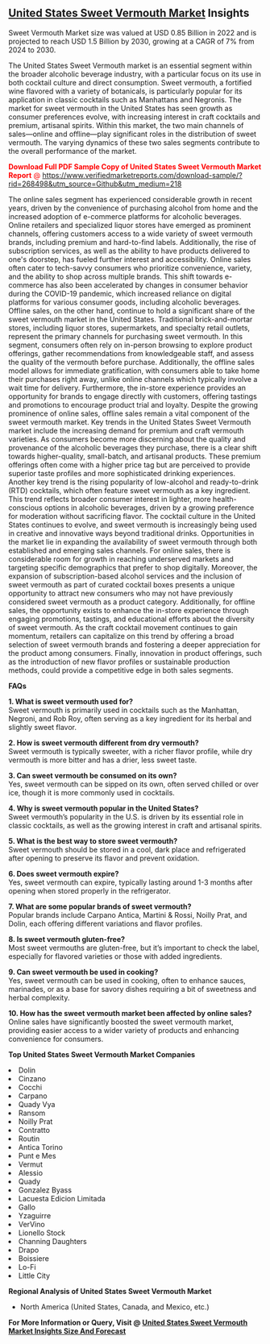 <h2><a href="https://www.verifiedmarketreports.com/download-sample/?rid=268498&amp;utm_source=Github&amp;utm_medium=218" target="_blank">United States Sweet Vermouth Market</a> Insights</h2><p>Sweet Vermouth Market size was valued at USD 0.85 Billion in 2022 and is projected to reach USD 1.5 Billion by 2030, growing at a CAGR of 7% from 2024 to 2030.</p><p> <p>The United States Sweet Vermouth market is an essential segment within the broader alcoholic beverage industry, with a particular focus on its use in both cocktail culture and direct consumption. Sweet vermouth, a fortified wine flavored with a variety of botanicals, is particularly popular for its application in classic cocktails such as Manhattans and Negronis. The market for sweet vermouth in the United States has seen growth as consumer preferences evolve, with increasing interest in craft cocktails and premium, artisanal spirits. Within this market, the two main channels of sales—online and offline—play significant roles in the distribution of sweet vermouth. The varying dynamics of these two sales segments contribute to the overall performance of the market. <p><span class=""><span style="color: #ff0000;"><strong>Download Full PDF Sample Copy of United States Sweet Vermouth Market Report</strong> @ </span><a href="https://www.verifiedmarketreports.com/download-sample/?rid=268498&amp;utm_source=Github&amp;utm_medium=218" target="_blank">https://www.verifiedmarketreports.com/download-sample/?rid=268498&amp;utm_source=Github&amp;utm_medium=218</a></span></p> The online sales segment has experienced considerable growth in recent years, driven by the convenience of purchasing alcohol from home and the increased adoption of e-commerce platforms for alcoholic beverages. Online retailers and specialized liquor stores have emerged as prominent channels, offering customers access to a wide variety of sweet vermouth brands, including premium and hard-to-find labels. Additionally, the rise of subscription services, as well as the ability to have products delivered to one's doorstep, has fueled further interest and accessibility. Online sales often cater to tech-savvy consumers who prioritize convenience, variety, and the ability to shop across multiple brands. This shift towards e-commerce has also been accelerated by changes in consumer behavior during the COVID-19 pandemic, which increased reliance on digital platforms for various consumer goods, including alcoholic beverages. Offline sales, on the other hand, continue to hold a significant share of the sweet vermouth market in the United States. Traditional brick-and-mortar stores, including liquor stores, supermarkets, and specialty retail outlets, represent the primary channels for purchasing sweet vermouth. In this segment, consumers often rely on in-person browsing to explore product offerings, gather recommendations from knowledgeable staff, and assess the quality of the vermouth before purchase. Additionally, the offline sales model allows for immediate gratification, with consumers able to take home their purchases right away, unlike online channels which typically involve a wait time for delivery. Furthermore, the in-store experience provides an opportunity for brands to engage directly with customers, offering tastings and promotions to encourage product trial and loyalty. Despite the growing prominence of online sales, offline sales remain a vital component of the sweet vermouth market. Key trends in the United States Sweet Vermouth market include the increasing demand for premium and craft vermouth varieties. As consumers become more discerning about the quality and provenance of the alcoholic beverages they purchase, there is a clear shift towards higher-quality, small-batch, and artisanal products. These premium offerings often come with a higher price tag but are perceived to provide superior taste profiles and more sophisticated drinking experiences. Another key trend is the rising popularity of low-alcohol and ready-to-drink (RTD) cocktails, which often feature sweet vermouth as a key ingredient. This trend reflects broader consumer interest in lighter, more health-conscious options in alcoholic beverages, driven by a growing preference for moderation without sacrificing flavor. The cocktail culture in the United States continues to evolve, and sweet vermouth is increasingly being used in creative and innovative ways beyond traditional drinks. Opportunities in the market lie in expanding the availability of sweet vermouth through both established and emerging sales channels. For online sales, there is considerable room for growth in reaching underserved markets and targeting specific demographics that prefer to shop digitally. Moreover, the expansion of subscription-based alcohol services and the inclusion of sweet vermouth as part of curated cocktail boxes presents a unique opportunity to attract new consumers who may not have previously considered sweet vermouth as a product category. Additionally, for offline sales, the opportunity exists to enhance the in-store experience through engaging promotions, tastings, and educational efforts about the diversity of sweet vermouth. As the craft cocktail movement continues to gain momentum, retailers can capitalize on this trend by offering a broad selection of sweet vermouth brands and fostering a deeper appreciation for the product among consumers. Finally, innovation in product offerings, such as the introduction of new flavor profiles or sustainable production methods, could provide a competitive edge in both sales segments. <p><strong>FAQs</strong></p> <p><strong>1. What is sweet vermouth used for?</strong><br>Sweet vermouth is primarily used in cocktails such as the Manhattan, Negroni, and Rob Roy, often serving as a key ingredient for its herbal and slightly sweet flavor.</p> <p><strong>2. How is sweet vermouth different from dry vermouth?</strong><br>Sweet vermouth is typically sweeter, with a richer flavor profile, while dry vermouth is more bitter and has a drier, less sweet taste.</p> <p><strong>3. Can sweet vermouth be consumed on its own?</strong><br>Yes, sweet vermouth can be sipped on its own, often served chilled or over ice, though it is more commonly used in cocktails.</p> <p><strong>4. Why is sweet vermouth popular in the United States?</strong><br>Sweet vermouth’s popularity in the U.S. is driven by its essential role in classic cocktails, as well as the growing interest in craft and artisanal spirits.</p> <p><strong>5. What is the best way to store sweet vermouth?</strong><br>Sweet vermouth should be stored in a cool, dark place and refrigerated after opening to preserve its flavor and prevent oxidation.</p> <p><strong>6. Does sweet vermouth expire?</strong><br>Yes, sweet vermouth can expire, typically lasting around 1-3 months after opening when stored properly in the refrigerator.</p> <p><strong>7. What are some popular brands of sweet vermouth?</strong><br>Popular brands include Carpano Antica, Martini & Rossi, Noilly Prat, and Dolin, each offering different variations and flavor profiles.</p> <p><strong>8. Is sweet vermouth gluten-free?</strong><br>Most sweet vermouths are gluten-free, but it’s important to check the label, especially for flavored varieties or those with added ingredients.</p> <p><strong>9. Can sweet vermouth be used in cooking?</strong><br>Yes, sweet vermouth can be used in cooking, often to enhance sauces, marinades, or as a base for savory dishes requiring a bit of sweetness and herbal complexity.</p> <p><strong>10. How has the sweet vermouth market been affected by online sales?</strong><br>Online sales have significantly boosted the sweet vermouth market, providing easier access to a wider variety of products and enhancing convenience for consumers.</p> </p><p><strong>Top United States Sweet Vermouth Market Companies</strong></p><div data-test-id=""><p><li>Dolin</li><li> Cinzano</li><li> Cocchi</li><li> Carpano</li><li> Quady Vya</li><li> Ransom</li><li> Noilly Prat</li><li> Contratto</li><li> Routin</li><li> Antica Torino</li><li> Punt e Mes</li><li> Vermut</li><li> Alessio</li><li> Quady</li><li> Gonzalez Byass</li><li> Lacuesta Edicion Limitada</li><li> Gallo</li><li> Yzaguirre</li><li> VerVino</li><li> Lionello Stock</li><li> Channing Daughters</li><li> Drapo</li><li> Boissiere</li><li> Lo-Fi</li><li> Little City</li></p><div><strong>Regional Analysis of&nbsp;United States Sweet Vermouth Market</strong></div><ul><li dir="ltr"><p dir="ltr">North America&nbsp;(United States, Canada, and Mexico, etc.)</p></li></ul><p><strong>For More Information or Query, Visit @&nbsp;</strong><strong><a href="https://www.verifiedmarketreports.com/product/sweet-vermouth-market/?utm_source=Github&amp;utm_medium=218" target="_blank">United States Sweet Vermouth Market Insights Size And Forecast</a></strong></p></div>
